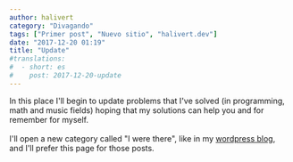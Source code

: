 ```yaml
---
author: halivert
category: "Divagando"
tags: ["Primer post", "Nuevo sitio", "halivert.dev"]
date: "2017-12-20 01:19"
title: "Update"
#translations:
#  - short: es
#    post: 2017-12-20-update
---
```


In this place I'll begin to update problems that I've solved (in programming,
math and music fields) hoping that my solutions can help you and for remember
for myself.
<br><br>
I'll open a new category called "I were there", like in my [wordpress blog][1],
and I'll prefer this page for those posts.

[1]: https://halivert.wordpress.com
